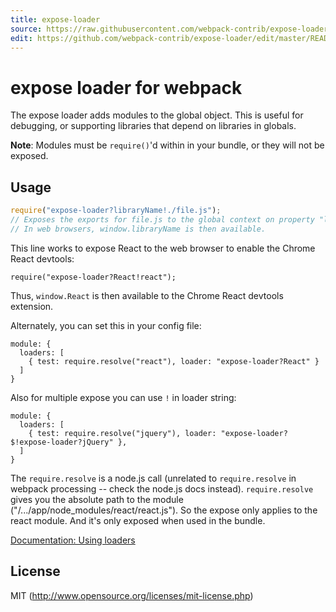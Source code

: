 ```yaml
---
title: expose-loader
source: https://raw.githubusercontent.com/webpack-contrib/expose-loader/master/README.md
edit: https://github.com/webpack-contrib/expose-loader/edit/master/README.md
---
```

# expose loader for webpack

The expose loader adds modules to the global object. This is useful
for debugging, or supporting libraries that depend on libraries in
globals.

**Note**: Modules must be `require()`'d within in your bundle, or they will not
be exposed.

## Usage

``` javascript
require("expose-loader?libraryName!./file.js");
// Exposes the exports for file.js to the global context on property "libraryName".
// In web browsers, window.libraryName is then available.
```

This line works to expose React to the web browser to enable the Chrome React devtools:

```
require("expose-loader?React!react");
```

Thus, `window.React` is then available to the Chrome React devtools extension.

Alternately, you can set this in your config file:

```
module: {
  loaders: [
    { test: require.resolve("react"), loader: "expose-loader?React" }
  ]
}
```
Also for multiple expose you can use `!` in loader string:
```
module: {
  loaders: [
    { test: require.resolve("jquery"), loader: "expose-loader?$!expose-loader?jQuery" },
  ]
}
```

The `require.resolve` is a node.js call (unrelated to `require.resolve` in webpack
processing -- check the node.js docs instead). `require.resolve` gives you the
absolute path to the module ("/.../app/node_modules/react/react.js"). So the
expose only applies to the react module. And it's only exposed when used in the
bundle.


[Documentation: Using loaders](http://webpack.github.io/docs/using-loaders.html)

## License

MIT (http://www.opensource.org/licenses/mit-license.php)
